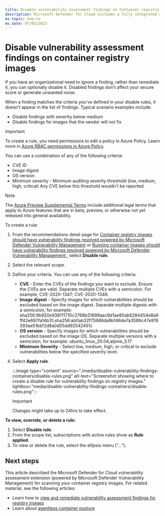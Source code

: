 ```yaml
---
title: Disable vulnerability assessment findings on Container registry images and running images.
description: Microsoft Defender for Cloud includes a fully integrated agentless vulnerability assessment solution powered by MDVM (Microsoft Defender Vulnerability Management). 
ms.topic: how-to
ms.date: 07/03/2023
---
```


# Disable vulnerability assessment findings on container registry images

If you have an organizational need to ignore a finding, rather than remediate it, you can optionally disable it. Disabled findings don't affect your secure score or generate unwanted noise. 

When a finding matches the criteria you've defined in your disable rules, it doesn't appear in the list of findings. Typical scenario examples include: 

- Disable findings with severity below medium 
- Disable findings for images that the vendor will not fix

> [!IMPORTANT] 
> To create a rule, you need permissions to edit a policy in Azure Policy. 
> Learn more in [Azure RBAC permissions in Azure Policy](../governance/policy/overview.md#azure-rbac-permissions-in-azure-policy). 


You can use a combination of any of the following criteria: 

- CVE ID
- Image digest 
- OS version
- Minimum severity - Minimum auditing severity threshold (low, medium, high, critical) Any CVE below this threshold wouldn't be reported. 

> [!NOTE] 
> The [Azure Preview Supplemental Terms](//azure.microsoft.com/support/legal/preview-supplemental-terms/) include additional legal terms that apply to Azure features that are in beta, preview, or otherwise not yet released into general availability.  

 To create a rule: 

1. From the recommendations detail page for [Container registry images should have vulnerability findings resolved powered by Microsoft Defender Vulnerability Management](https://portal.azure.com/#blade/Microsoft_Azure_Security/RecommendationsBlade/assessmentKey/c0b7cfc6-3172-465a-b378-53c7ff2cc0d5) or [Running container images should have vulnerability findings resolved powered by Microsoft Defender Vulnerability Management
](https://portal.azure.com/#blade/Microsoft_Azure_Security/RecommendationsBlade/assessmentKey/c609cf0f-71ab-41e9-a3c6-9a1f7fe1b8d5), select **Disable rule**.

1. Select the relevant scope.

1. Define your criteria. You can use any of the following criteria: 
 
    - **CVE** - Enter the CVEs of the findings you want to exclude. Ensure the CVEs are valid. Separate multiple CVEs with a semicolon. For example, CVE-2020-1347; CVE-2020-1346.
    - **Image digest** - Specify images for which vulnerabilities should be excluded based on the image digest. Separate multiple digests with a semicolon, for example: sha256:9b920e938111710c2768b31699aac9d1ae80ab6284454e8a9ff42e887fa1db31;sha256:ab0ab32f75988da9b146de7a3589c47e919393ae51bbf2d8a0d55dd92542451c
    - **OS version** - Specify images for which vulnerabilities should be excluded based on the image OS. Separate multiple versions with a semicolon, for example: ubuntu_linux_20.04;alpine_3.17 
    - **Minimum Severity** - Select low, medium, high, or critical to exclude vulnerabilities below the specified severity level. 

     
1. Select **Apply rule**.

    :::image type="content" source="./media/disable-vulnerability-findings-containers/disable-rules.png" alt-text="Screenshot showing where to create a disable rule for vulnerability findings on registry images." lightbox="media/disable-vulnerability-findings-containers/disable-rules.png":::

    > [!IMPORTANT]
    > Changes might take up to 24hrs to take effect.

**To view, override, or delete a rule:**

1. Select **Disable rule**.
1. From the scope list, subscriptions with active rules show as **Rule applied**.
1. To view or delete the rule, select the ellipsis menu ("...").



## Next steps

This article described the Microsoft Defender for Cloud vulnerability assessment extension (powered by Microsoft Defender Vulnerability Management) for scanning your container registry images. For related material, see the following articles:

- Learn how to [view and remediate vulnerability assessment findings for registry images](view-and-remediate-vulnerability-assessment-findings.md)
- Learn about [agentless container posture](concept-agentless-containers.md)


